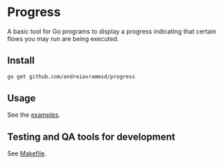 # Progress

A basic tool for Go programs to display a progress indicating that certain flows you may run are being executed.

## Install

```bash
go get github.com/andreiavrammsd/progress
```

## Usage

See the [examples](./examples_test.go).

## Testing and QA tools for development

See [Makefile](./Makefile).
